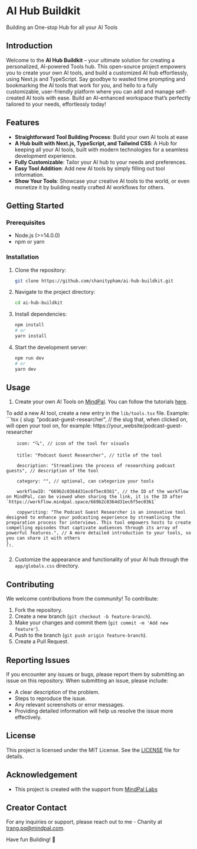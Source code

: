 # AI Hub Buildkit
Building an One-stop Hub for all your AI Tools

## Introduction
Welcome to the **AI Hub Buildkit** – your ultimate solution for creating a personalized, AI-powered Tools hub. This open-source project empowers you to create your own AI tools, and build a customized AI hub effortlessly, using Next.js and TypeScript. Say goodbye to wasted time prompting and bookmarking the AI tools that work for you, and hello to a fully customizable, user-friendly platform where you can add and manage self-created AI tools with ease. Build an AI-enhanced workspace that’s perfectly tailored to your needs, effortlessly today!

## Features
- **Straightforward Tool Building Process**: Build your own AI tools at ease
- **A Hub built with Next.js, TypeScript, and Tailwind CSS**: A Hub for keeping all your AI tools, built with modern technologies for a seamless development experience.
- **Fully Customizable**: Tailor your AI hub to your needs and preferences.
- **Easy Tool Addition**: Add new AI tools by simply filling out tool information.
- **Show Your Tools**: Showcase your creative AI tools to the world, or even monetize it by building neatly crafted AI workflows for others.

## Getting Started

### Prerequisites
- Node.js (>=14.0.0)
- npm or yarn

### Installation

1. Clone the repository:

    ```bash
    git clone https://github.com/chanitypham/ai-hub-buildkit.git
    ```

2. Navigate to the project directory:

    ```bash
    cd ai-hub-buildkit
    ```

3. Install dependencies:

    ```bash
    npm install
    # or
    yarn install
    ```

4. Start the development server:

    ```bash
    npm run dev
    # or
    yarn dev
    ```

## Usage

1. Create your own AI Tools on [MindPal](https://mindpal.space/). You can follow the tutorials [here](https://www.youtube.com/watch?v=CcXvHkBQuSE).

To add a new AI tool, create a new entry in the `lib/tools.tsx` file. Example:
    ```tsx
    {
        slug: "podcast-guest-researcher", // the slug that, when clicked on, will open your tool on, for example: https://your_website/podcast-guest-researcher

        icon: "🔍", // icon of the tool for visuals

        title: "Podcast Guest Researcher", // title of the tool

        description: "Streamlines the process of researching podcast guests", // description of the tool

        category: "", // optional, can categorize your tools

        workflowID: "669b2c0364d31ec6f5ec0361", // the ID of the workflow on MindPal, can be viewed when sharing the link, it is the ID after `https://workflow.mindpal.space/669b2c0364d31ec6f5ec0361` 

        copywriting: "The Podcast Guest Researcher is an innovative tool designed to enhance your podcasting experience by streamlining the preparation process for interviews. This tool empowers hosts to create compelling episodes that captivate audiences through its array of powerful features.", // A more detailed introduction to your tools, so you can share it with others
    }, 
    ```

2. Customize the appearance and functionality of your AI hub through the `app/globals.css` directory.

## Contributing

We welcome contributions from the community! To contribute:

1. Fork the repository.
2. Create a new branch (`git checkout -b feature-branch`).
3. Make your changes and commit them (`git commit -m 'Add new feature'`).
4. Push to the branch (`git push origin feature-branch`).
5. Create a Pull Request.

## Reporting Issues
If you encounter any issues or bugs, please report them by submitting an issue on this repository. When submitting an issue, please include:
- A clear description of the problem.
- Steps to reproduce the issue.
- Any relevant screenshots or error messages.
- Providing detailed information will help us resolve the issue more effectively.

## License
This project is licensed under the MIT License. See the [LICENSE](LICENSE) file for details.

## Acknowledgement
- This project is created with the support from [MindPal Labs](https://mindpal.space/)

## Creator Contact
For any inquiries or support, please reach out to me - Chanity at [trang.pq@mindpal.com](mailto:trang.pq@mindpal.com).

Have fun Building! 🥳